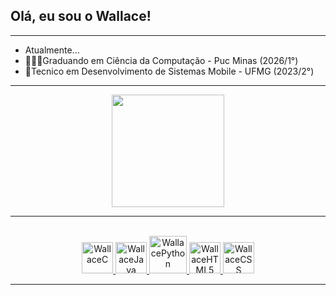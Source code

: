 ## Olá, eu sou o Wallace!
------------------------------------------------------------------
- Atualmente...
- 👨🏽‍💻Graduando em Ciência da Computação - Puc Minas (2026/1°)
- 📱Tecnico em Desenvolvimento de Sistemas Mobile - UFMG (2023/2°)
------------------------------------------------------------------
<div align="center">
  <a href="https://github.com/Olivwallace">
  <img height="180em" src="https://github-readme-stats.vercel.app/api?username=Olivwallace&show_icons=true&theme=dark&icon_color=00bffff&bg_color=90,10111e,00ffff&title_color=00bfff&include_all_commits=true&count_private=true"/>
 <!--<img height="180em" src="https://github-readme-stats.vercel.app/api/top-langs/?username=Olivwallace&layout=compact&title_color=00bfff&langs_count=7&theme=dark&bg_color=90,10111e,00ffff"/>-->
</div>

------------------------------------------------------------------

<div align = "center" style="display: inline_block"><br>
  <img aling= "center" alt = "WallaceC" height="50" width="50" src="https://cdn.jsdelivr.net/gh/devicons/devicon/icons/c/c-original.svg" />
  <img aling = "center" alt = "WallaceJava" height="50" width="50" src="https://cdn.jsdelivr.net/gh/devicons/devicon/icons/java/java-original-wordmark.svg" />
  <img aling= "center" alt = "WallacePython" height="60" width="60" src="https://cdn.jsdelivr.net/gh/devicons/devicon/icons/python/python-original.svg" />
  <img aling= "center" alt = "WallaceHTML5" height="50" width="50" src="https://cdn.jsdelivr.net/gh/devicons/devicon/icons/html5/html5-original.svg" />
  <img aling= "center" alt = "WallaceCSS" height="50" width="50" src="https://cdn.jsdelivr.net/gh/devicons/devicon/icons/css3/css3-original.svg" />
</div>

------------------------------------------------------------------

<!--
**Olivwallace/Olivwallace** is a ✨ _special_ ✨ repository because its `README.md` (this file) appears on your GitHub profile.

Here are some ideas to get you started:

- 🔭 I’m currently working on ...
- 🌱 I’m currently learning ...
- 👯 I’m looking to collaborate on ...
- 🤔 I’m looking for help with ...
- 💬 Ask me about ...
- 📫 How to reach me: ...
- 😄 Pronouns: ...
- ⚡ Fun fact: ...
-->
